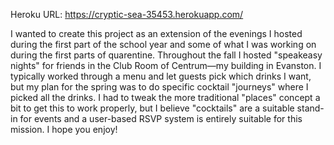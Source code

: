 Heroku URL: https://cryptic-sea-35453.herokuapp.com/

I wanted to create this project as an extension of the evenings I hosted during the first part of the school year and some of what I was working on during the first parts of quarentine.
Throughout the fall I hosted "speakeasy nights" for friends in the Club Room of Centrum—my building in Evanston.
I typically worked through a menu and let guests pick which drinks I want, but my plan for the spring was to do specific cocktail "journeys" where I picked all the drinks.
I had to tweak the more traditional "places" concept a bit to get this to work properly, but I believe "cocktails" are a suitable stand-in for events and a user-based RSVP system is entirely suitable for this mission.
I hope you enjoy!